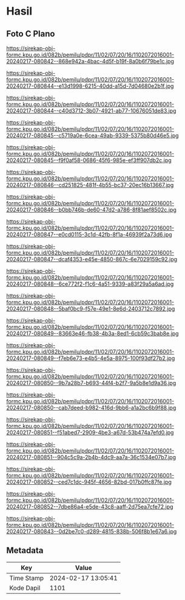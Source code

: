# Hasil

## Foto C Plano

https://sirekap-obj-formc.kpu.go.id/082b/pemilu/pdpr/11/02/07/20/16/1102072016001-20240217-080842--868e942a-4bac-4d5f-b19f-8a0b6f79be1c.jpg

https://sirekap-obj-formc.kpu.go.id/082b/pemilu/pdpr/11/02/07/20/16/1102072016001-20240217-080844--e13d1998-6215-40dd-a15d-7d04680e2b1f.jpg

https://sirekap-obj-formc.kpu.go.id/082b/pemilu/pdpr/11/02/07/20/16/1102072016001-20240217-080844--c40d3712-3b07-4921-ab77-10676051de83.jpg

https://sirekap-obj-formc.kpu.go.id/082b/pemilu/pdpr/11/02/07/20/16/1102072016001-20240217-080845--c5719a0e-6cea-49ab-9339-5375b80d46e5.jpg

https://sirekap-obj-formc.kpu.go.id/082b/pemilu/pdpr/11/02/07/20/16/1102072016001-20240217-080845--f9f0af58-0686-45f6-985e-ef3ff907db2c.jpg

https://sirekap-obj-formc.kpu.go.id/082b/pemilu/pdpr/11/02/07/20/16/1102072016001-20240217-080846--cd251825-481f-4b55-bc37-20ec16b13667.jpg

https://sirekap-obj-formc.kpu.go.id/082b/pemilu/pdpr/11/02/07/20/16/1102072016001-20240217-080846--b0bb746b-de60-47d2-a786-8f81aef8502c.jpg

https://sirekap-obj-formc.kpu.go.id/082b/pemilu/pdpr/11/02/07/20/16/1102072016001-20240217-080847--e0cd0115-3c1d-42fb-8f1a-46939f2a73d6.jpg

https://sirekap-obj-formc.kpu.go.id/082b/pemilu/pdpr/11/02/07/20/16/1102072016001-20240217-080847--dcaf4353-e45e-4850-867c-6e7029159c92.jpg

https://sirekap-obj-formc.kpu.go.id/082b/pemilu/pdpr/11/02/07/20/16/1102072016001-20240217-080848--6ce772f2-f1c6-4a51-9339-a83f29a5a6ad.jpg

https://sirekap-obj-formc.kpu.go.id/082b/pemilu/pdpr/11/02/07/20/16/1102072016001-20240217-080848--5baf0bc9-f57e-49e1-8e6d-2403712c7892.jpg

https://sirekap-obj-formc.kpu.go.id/082b/pemilu/pdpr/11/02/07/20/16/1102072016001-20240217-080849--83663e46-fb38-4b3a-8ed1-6cb59c3bab8e.jpg

https://sirekap-obj-formc.kpu.go.id/082b/pemilu/pdpr/11/02/07/20/16/1102072016001-20240217-080849--f7eb6e73-e4b5-4e5a-8975-100f93df27b2.jpg

https://sirekap-obj-formc.kpu.go.id/082b/pemilu/pdpr/11/02/07/20/16/1102072016001-20240217-080850--9b7a28b7-b693-44f4-b2f7-9a5b8e1d9a36.jpg

https://sirekap-obj-formc.kpu.go.id/082b/pemilu/pdpr/11/02/07/20/16/1102072016001-20240217-080850--cab7deed-b982-416d-9bb6-a1a2bc6b9f88.jpg

https://sirekap-obj-formc.kpu.go.id/082b/pemilu/pdpr/11/02/07/20/16/1102072016001-20240217-080851--f51abed7-2909-4be3-a67d-53b474a7efd0.jpg

https://sirekap-obj-formc.kpu.go.id/082b/pemilu/pdpr/11/02/07/20/16/1102072016001-20240217-080851--904c5c9a-2b4b-4dc9-aa7a-36c1534e07b7.jpg

https://sirekap-obj-formc.kpu.go.id/082b/pemilu/pdpr/11/02/07/20/16/1102072016001-20240217-080852--ced7c1dc-945f-4656-82bd-017b0ffc87fe.jpg

https://sirekap-obj-formc.kpu.go.id/082b/pemilu/pdpr/11/02/07/20/16/1102072016001-20240217-080852--7dbe86a4-e5de-43c8-aaff-2d75ea7cfe72.jpg

https://sirekap-obj-formc.kpu.go.id/082b/pemilu/pdpr/11/02/07/20/16/1102072016001-20240217-080843--0d2be7c0-d289-4815-838b-506f8b1e67a6.jpg


## Metadata

| Key        | Value               |
| ---------- | ------------------- |
| Time Stamp | 2024-02-17 13:05:41 |
| Kode Dapil | 1101                |



